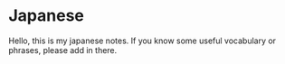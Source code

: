 # Japanese

Hello, this is my japanese notes.
If you know some useful vocabulary or phrases, please add in there.

